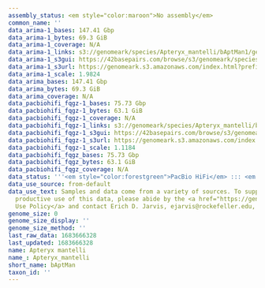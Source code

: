 ```yaml
---
assembly_status: <em style="color:maroon">No assembly</em>
common_name: ''
data_arima-1_bases: 147.41 Gbp
data_arima-1_bytes: 69.3 GiB
data_arima-1_coverage: N/A
data_arima-1_links: s3://genomeark/species/Apteryx_mantelli/bAptMan1/genomic_data/arima/<br>
data_arima-1_s3gui: https://42basepairs.com/browse/s3/genomeark/species/Apteryx_mantelli/bAptMan1/genomic_data/arima/
data_arima-1_s3url: https://genomeark.s3.amazonaws.com/index.html?prefix=species/Apteryx_mantelli/bAptMan1/genomic_data/arima/
data_arima-1_scale: 1.9824
data_arima_bases: 147.41 Gbp
data_arima_bytes: 69.3 GiB
data_arima_coverage: N/A
data_pacbiohifi_fqgz-1_bases: 75.73 Gbp
data_pacbiohifi_fqgz-1_bytes: 63.1 GiB
data_pacbiohifi_fqgz-1_coverage: N/A
data_pacbiohifi_fqgz-1_links: s3://genomeark/species/Apteryx_mantelli/bAptMan1/genomic_data/pacbio_hifi/<br>
data_pacbiohifi_fqgz-1_s3gui: https://42basepairs.com/browse/s3/genomeark/species/Apteryx_mantelli/bAptMan1/genomic_data/pacbio_hifi/
data_pacbiohifi_fqgz-1_s3url: https://genomeark.s3.amazonaws.com/index.html?prefix=species/Apteryx_mantelli/bAptMan1/genomic_data/pacbio_hifi/
data_pacbiohifi_fqgz-1_scale: 1.1184
data_pacbiohifi_fqgz_bases: 75.73 Gbp
data_pacbiohifi_fqgz_bytes: 63.1 GiB
data_pacbiohifi_fqgz_coverage: N/A
data_status: '''<em style="color:forestgreen">PacBio HiFi</em> ::: <em style="color:forestgreen">Arima</em>'''
data_use_source: from-default
data_use_text: Samples and data come from a variety of sources. To support fair and
  productive use of this data, please abide by the <a href="https://genome10k.soe.ucsc.edu/data-use-policies/">Data
  Use Policy</a> and contact Erich D. Jarvis, ejarvis@rockefeller.edu, with any questions.
genome_size: 0
genome_size_display: ''
genome_size_method: ''
last_raw_data: 1683666328
last_updated: 1683666328
name: Apteryx mantelli
name_: Apteryx_mantelli
short_name: bAptMan
taxon_id: ''
---
```

